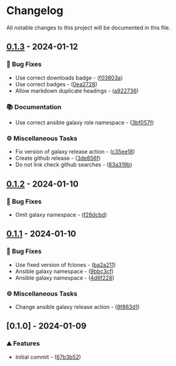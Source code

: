 <!-- textlint-disable -->
# Changelog

All notable changes to this project will be documented in this file.

## [0.1.3](https://github.com/balling-dev/ansible-role-fclones/compare/v0.1.2..v0.1.3) - 2024-01-12

### 🐛 Bug Fixes

- Use correct downloads badge - ([f03803a](https://github.com/balling-dev/ansible-role-fclones/commit/f03803ab286b682753cb627b9efaf93afcdae13f))
- Use correct badges - ([0ea2728](https://github.com/balling-dev/ansible-role-fclones/commit/0ea27285fd0b4cbd7800db6aace20fd764848f93))
- Allow markdown duplicate headings - ([a922736](https://github.com/balling-dev/ansible-role-fclones/commit/a9227366c6aea9ffdb5c4a422864403f6124ae44))

### 📚 Documentation

- Use correct ansible galaxy role namespace - ([3bf057f](https://github.com/balling-dev/ansible-role-fclones/commit/3bf057f71eeef28669bffff5f52f51b7b3ce561f))

### ⚙️ Miscellaneous Tasks

- Fix version of galaxy release action - ([c35ee18](https://github.com/balling-dev/ansible-role-fclones/commit/c35ee18d65ab2f57e7c9ab6678be7718c07ac7bb))
- Create github release - ([3de856f](https://github.com/balling-dev/ansible-role-fclones/commit/3de856fd49527ec22b086aba0485aedf7ca17b6a))
- Do not link check github searches - ([83a319b](https://github.com/balling-dev/ansible-role-fclones/commit/83a319b56443b657182f2afc09308c181c582b9d))

## [0.1.2](https://github.com/balling-dev/ansible-role-fclones/compare/v0.1.1..v0.1.2) - 2024-01-10

### 🐛 Bug Fixes

- Omit galaxy namespace - ([f26dcbd](https://github.com/balling-dev/ansible-role-fclones/commit/f26dcbdb17d1e2249d184a32397eec2b30f3a320))

## [0.1.1](https://github.com/balling-dev/ansible-role-fclones/compare/v0.1.0..v0.1.1) - 2024-01-10

### 🐛 Bug Fixes

- Use fixed version of fclones - ([ba2a211](https://github.com/balling-dev/ansible-role-fclones/commit/ba2a2115a0d51956189fb3efe59a2f8ea9acc6c8))
- Ansible galaxy namespace - ([9bbc3cf](https://github.com/balling-dev/ansible-role-fclones/commit/9bbc3cf6537022ef13fc022d91e63d3aff484469))
- Ansible galaxy namespace - ([4d6f228](https://github.com/balling-dev/ansible-role-fclones/commit/4d6f228a923ab1ed8f3a31f29c1cc63f2678ea4c))

### ⚙️ Miscellaneous Tasks

- Change ansible galaxy release action - ([8f863d1](https://github.com/balling-dev/ansible-role-fclones/commit/8f863d1396ff8facfbaf92f12334259bdd0b0767))

## [0.1.0] - 2024-01-09

### ⛰️  Features

- Initial commit - ([67b3b52](https://github.com/balling-dev/ansible-role-fclones/commit/67b3b5225f00596a23d52adc8b24dc28d2aa65d9))

<!-- generated by git-cliff -->
<!-- textlint-enable -->
